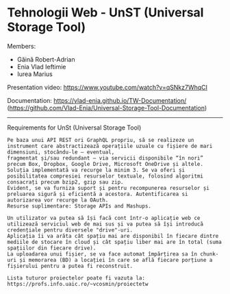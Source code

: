 # Tehnologii Web - UnST (Universal Storage Tool)
Members:
  - Găină Robert-Adrian
  - Enia Vlad Ieftimie
  - Iurea Marius

Presentation video:
https://www.youtube.com/watch?v=qSNkz7WhqCI

Documentation: 
https://vlad-enia.github.io/TW-Documentation/   (https://github.com/Vlad-Enia/Universal-Storage-Tool-Documentation)


---------------------------------------------------------------------------
Requirements for UnSt (Universal Storage Tool)
`````````````````````````````````````````````````````
Pe baza unui API REST ori GraphQL propriu, să se realizeze un instrument care abstractizează operațiile uzuale cu fișiere de mari dimensiuni, stocându-le – eventual,
fragmentat și/sau redundant – via servicii disponibile “în nori” precum Box, Dropbox, Google Drive, Microsoft OneDrive și altele. 
Soluția implementată va recurge la minim 3. Se va oferi și posibilitatea compresiei resurselor textuale, folosind algoritmi consacrați precum bzip2, gzip sau zip. 
Evident, se va furniza suport și pentru recompunerea resurselor și preluarea sigură și eficientă a acestora. Autentificarea si autorizarea vor recurge la OAuth. 
Resurse suplimentare: Storage APIs and Mashups.

Un utilizator va putea să își facă cont într-o aplicație web ce utilizează serviciul web de mai sus și va putea să își introducă credențiale pentru diversele "drive"-uri. 
Aplicația îi va arăta cât spațiu mai are disponibil în fiecare dintre mediile de stocare în cloud și cât spațiu liber mai are în total (suma spațiilor din fiecare drive). 
La uploadarea unui fișier, se va face automat împărțirea sa în chunk-uri și memorarea (BD) a locației în care se află fiecare porțiune a fișierului pentru a putea fi reconstruit.

Lista tuturor proiectelor poate fi vazuta la: https://profs.info.uaic.ro/~vcosmin/proiectetw
